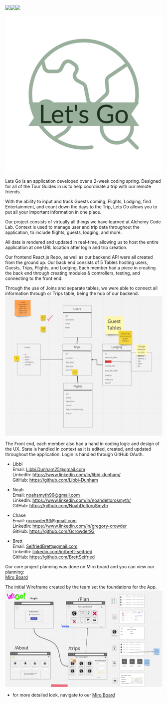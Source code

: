 <img src="https://img.shields.io/badge/React-20232A?style=for-the-badge&logo=react&logoColor=61DAFB"><img src="https://img.shields.io/badge/Netlify-00C7B7?style=for-the-badge&logo=netlify&logoColor=white"><img src="https://img.shields.io/badge/CSS-239120?&style=for-the-badge&logo=css3&logoColor=white">

![letsgo](/assets/logo.png)

Lets Go is an application developed over a 2-week coding spring. Designed for all of the Tour Guides in us to help coordinate a trip with our remote friends.

With the ability to input and track Guests coming, Flights, Lodging, find Entertainment, and count down the days to the Trip, Lets Go allows you to put all your important information in one place.

Our project consists of virtually all things we have learned at Alchemy Code Lab. Context is used to manage user and trip data throughout the application, to include flights, guests, lodging, and more.

All data is rendered and updated in real-time, allowing us to host the entire application at one URL location after login and trip creation.

Our frontend React.js Repo, as well as our backend API were all created from the ground up. Our back end consists of 5 Tables hosting users, Guests, Trips, Flights, and Lodging. Each member had a piece in creating the back end through creating modules & controllers, testing, and connecting to the front end.

Through the use of Joins and separate tables, we were able to connect all information through or Trips table, being the hub of our backend.
<a href="https://miro.com/app/board/uXjVO-Xi_Hs=/?share_link_id=462736082200" target="_blank">
![letsgo](/assets/Miro.png)
</a>

The Front end, each member also had a hand in coding logic and design of the UX. State is handled in context as it is edited, created, and updated throughout the application. Login is handled through GitHub OAuth.

- Libbi
  <br>
  Email: <a href = "mailto: Libbi.Dunham25@gmail.com">Libbi.Dunham25@gmail.com
  </a>
  <br>
  LinkedIn: <a href = "https://www.linkedin.com/in/libbi-dunham/" target="_blank">https://www.linkedin.com/in/libbi-dunham/
  </a>
  <br>
  GitHub: <a href = "https://github.com/Libbi-Dunham" target="_blank">https://github.com/Libbi-Dunham
  </a>

* Noah
  <br>
  Email: <a href = "mailto: noahsmyth96@gmail.com">noahsmyth96@gmail.com</a>
  <br>
  LinkedIn: <a href="https://www.linkedin.com/in/noahdeltorosmyth/" target="_blank">https://www.linkedin.com/in/noahdeltorosmyth/</a>
  <br>
  GitHub: <a href = "https://github.com/NoahDeltoroSmyth" target="_blank">https://github.com/NoahDeltoroSmyth</a>

* Chase
  <br>
  Email: <a href = "mailto: gcrowder93@gmail.com">gcrowder93@gmail.com</a>
  <br>
  LinkedIn: <a href = "https://www.linkedin.com/in/gregory-crowder/" target="_blank">https://www.linkedin.com/in/gregory-crowder</a>
  <br>
  GitHub: <a href = "https://github.com/Gcrowder93" target="_blank">https://github.com/Gcrowder93</a>

* Brett
  <br>
  Email: <a href = "mailto: seifriedbrett@gmail.com">SeifriedBrett@gmail.com</a>
  <br>
  LinkedIn: <a href = "https://www.linkedin.com/in/brett-seifried/" target="_blank">linkedin.com/in/brett-seifried</a>
  <br>
  GitHub: <a href = "https://github.com/BrettSeifried" target="_blank">https://github.com/BrettSeifried</a>
  <br>

Our core project planning was done on Miro board and you can view our planning:
<br>
<a href="https://miro.com/app/board/uXjVO-Xi_Hs=/?share_link_id=462736082200" target="_blank"> Miro Board </a>
<br>

The initial Wireframe created by the team set the foundations for the App.
<a href="https://miro.com/app/board/uXjVO-Xi_Hs=/?share_link_id=462736082200" target="_blank">
![letsgo](/assets/wireframe.png)
</a>

- for more detailed look, navigate to our <a href="https://miro.com/app/board/uXjVO-Xi_Hs=/?share_link_id=462736082200" target="_blank"> Miro Board </a>
  <br>
